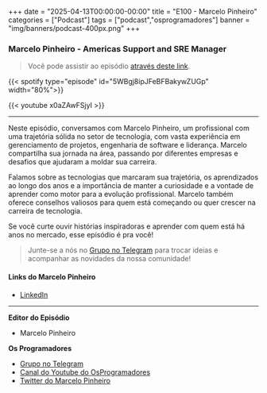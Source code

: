 +++
date = "2025-04-13T00:00:00-00:00"
title = "E100 - Marcelo Pinheiro"
categories = ["Podcast"]
tags = ["podcast","osprogramadores"]
banner = "img/banners/podcast-400px.png"
+++

### Marcelo Pinheiro - Americas Support and SRE Manager
> Você pode assistir ao episódio [através deste link](https://www.youtube.com/watch?v=x0aZAwFSjyI).

{{< spotify type="episode" id="5WBgj8ipJFeBFBakywZUGp" width="80%">}}

{{< youtube x0aZAwFSjyI >}}

___

Neste episódio, conversamos com Marcelo Pinheiro, um profissional com uma trajetória sólida no setor de tecnologia, com vasta experiência em gerenciamento de projetos, engenharia de software e liderança. Marcelo compartilha sua jornada na área, passando por diferentes empresas e desafios que ajudaram a moldar sua carreira.

Falamos sobre as tecnologias que marcaram sua trajetória, os aprendizados ao longo dos anos e a importância de manter a curiosidade e a vontade de aprender como motor para a evolução profissional. Marcelo também oferece conselhos valiosos para quem está começando ou quer crescer na carreira de tecnologia.

Se você curte ouvir histórias inspiradoras e aprender com quem está há anos no mercado, esse episódio é pra você!

> Junte-se a nós no [Grupo no Telegram](https://t.me/osprogramadores) para trocar ideias e acompanhar as novidades da nossa comunidade!

#### Links do Marcelo Pinheiro

* [LinkedIn](https://www.linkedin.com/in/mpinheir/)

___


**Editor do Episódio**

- Marcelo Pinheiro

**Os Programadores**

- [Grupo no Telegram](https://t.me/osprogramadores)
- [Canal do Youtube do OsProgramadores](https://www.youtube.com/channel/UCt_YNYGl6K5yNXlXEQDdwWg?view_as=subscriber)
- [Twitter do Marcelo Pinheiro](https://twitter.com/mpinheir)
